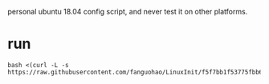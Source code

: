 personal ubuntu 18.04 config script, and never test it on other platforms. 


# run 

```
bash <(curl -L -s https://raw.githubusercontent.com/fanguohao/LinuxInit/f5f7bb1f53775fbb69005063c4881075a63fc0a3/systemIni.sh)
```
